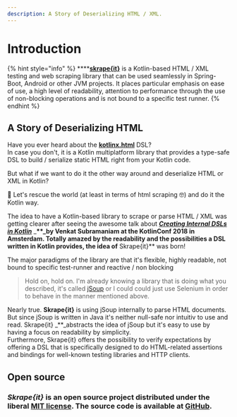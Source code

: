 ```yaml
---
description: A Story of Deserializing HTML / XML.
---
```


# Introduction

{% hint style="info" %}
\*\*\*\*[**skrape{it}**](http://www.skrape.it) is a Kotlin-based HTML / XML testing and web scraping library that can be used seamlessly in Spring-Boot, Android or other JVM projects. It places particular emphasis on ease of use, a high level of readability, attention to performance through the use of non-blocking operations and is not bound to a specific test runner.
{% endhint %}

## A Story of Deserializing HTML

Have you ever heard about the [**kotlinx.html**](https://github.com/Kotlin/kotlinx.html) DSL?  
In case you don't, it is a Kotlin multiplatform library that provides a type-safe DSL to build / serialize static HTML right from your Kotlin code.

But what if we want to do it the other way around and deserialize HTML or XML in Kotlin?

💪 Let's rescue the world \(at least in terms of html scraping 🤓\) and do it the Kotlin way.

The idea to have a Kotlin-based library to scrape or parse HTML / XML was getting clearer after seeing the awesome talk about [_**Creating Internal DSLs in Kotlin**_](https://kotlinconf.com/talks/#date=5-october&session=41599) \_**\*\*\_by Venkat Subramaniam at the KotlinConf 2018 in Amsterdam. Totally amazed by the readability and the possibilities a DSL written in Kotlin provides, the idea of** Skrape{it}\*\* was born!

The major paradigms of the library are that it's flexible, highly readable, not bound to specific test-runner and reactive / non blocking

> Hold on, hold on. I'm already knowing a library that is doing what you described, it's called [jSoup](https://jsoup.org) or I could could just use Selenium in order to behave in the manner mentioned above.

Nearly true. **Skrape{it}** is using jSoup internally to parse HTML documents. But since jSoup is written in Java it's neither null-safe nor intuitiv to use and read. Skrape{it} _\*\*_abstracts the idea of jSoup but it's easy to use by having a focus on readability by simplicity.  
Furthermore, Skrape{it} offers the possibility to verify expectations by offering a DSL that is specifically designed to do HTML-related assertions and bindings for well-known testing libraries and HTTP clients.

## Open source

### _Skrape{it}_ is an open source project distributed under the liberal [MIT license](https://raw.githubusercontent.com/skrapeit/skrape.it/master/LICENSE).  The source code is available at [GitHub](https://github.com/skrapeit/skrape.it).

